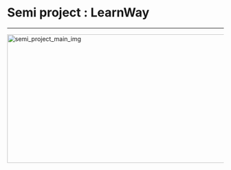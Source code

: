 
# Semi project : LearnWay

- - -
<img width="982" alt="semi_project_main_img" width="450px" height="300px" src="https://user-images.githubusercontent.com/80051709/120526853-a9144500-c414-11eb-978e-c78b397c243b.png">

